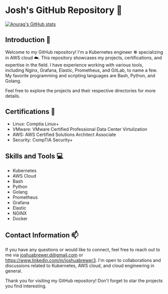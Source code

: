 # Josh's GitHub Repository :wave:

[![Anurag's GitHub stats](https://github-readme-stats.vercel.app/api?username=anuraghazra)](https://github.com/anuraghazra/github-readme-stats)


## Introduction :star2:
Welcome to my GitHub repository! I'm a Kubernetes engineer :wheel_of_dharma: specializing in AWS cloud :cloud:. This repository showcases my projects, certifications, and expertise in the field. I have experience working with various tools, including Nginx, Grafana, Elastic, Prometheus, and GitLab, to name a few. My favorite programming and scripting languages are Bash, Python, and Golang.

Feel free to explore the projects and their respective directories for more details.

## Certifications :scroll:
- Linux: Comptia Linux+
- VMware: VMware Certified Professional Data Center Virtulization
- AWS: AWS Certified Solutions Architect Associate
- Security: CompTIA Security+

## Skills and Tools :computer:
- Kubernetes 
- AWS Cloud
- Bash
- Python
- Golang
- Prometheus
- Grafana
- Elastic
- NGINX
- Docker

## Contact Information :mailbox:
If you have any questions or would like to connect, feel free to reach out to me via joshuabrewer.d@gmail.com or https://www.linkedin.com/in/joshuabrewer3. I'm open to collaborations and discussions related to Kubernetes, AWS cloud, and cloud engineering in general.

Thank you for visiting my GitHub repository! Don't forget to star the projects you find interesting.
